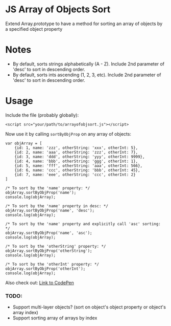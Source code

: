 # JS Array of Objects Sort
Extend Array.prototype to have a method for sorting an array of objects by a specified object property

# Notes

* By default, sorts strings alphabetically (A - Z).  Include 2nd parameter of 'desc' to sort in descending order.
* By default, sorts ints ascending (1, 2, 3, etc).  Include 2nd parameter of 'desc' to sort in descending order.

# Usage
Include the file (probably globally):
~~~
<script src="your/path/to/arrayofobjsort.js"></script>
~~~

Now use it by calling `sortByObjProp` on any array of objects:
~~~
var objArray = [
	{id: 1, name: 'zzz', otherString: 'xxx', otherInt: 5},
	{id: 2, name: 'aaa', otherString: 'zzz', otherInt: 7},
	{id: 3, name: 'ddd', otherString: 'yyy', otherInt: 9999},
	{id: 4, name: 'bbb', otherString: 'ggg', otherInt: 1},
	{id: 5, name: 'fff', otherString: 'aaa', otherInt: 566},
	{id: 6, name: 'ccc', otherString: 'bbb', otherInt: 45},
	{id: 7, name: 'eee', otherString: 'ccc', otherInt: 2}
]

/* To sort by the 'name' property: */
objArray.sortByObjProp('name');
console.log(objArray);

/* To sort by the 'name' property in desc: */
objArray.sortByObjProp('name', 'desc');
console.log(objArray);

/* To sort by the 'name' property and explicitly call 'asc' sorting: */
objArray.sortByObjProp('name', 'asc');
console.log(objArray);

/* To sort by the 'otherString' property: */
objArray.sortByObjProp('otherString');
console.log(objArray);

/* To sort by the 'otherInt' property: */
objArray.sortByObjProp('otherInt');
console.log(objArray);
~~~

Also check out: [Link to CodePen](https://codepen.io/mikeparda/pen/eepvrW?editors=0012)

### TODO:
* Support multi-layer objects? (sort on object's object property or object's array index)
* Support sorting array of arrays by index
